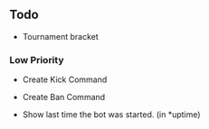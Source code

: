 ## Todo

* Tournament bracket


### Low Priority

* Create Kick Command

* Create Ban Command

* Show last time the bot was started. (in *uptime)
